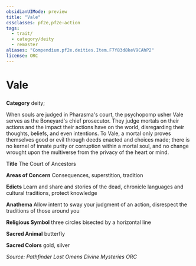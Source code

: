 ```yaml
---
obsidianUIMode: preview
title: "Vale"
cssclasses: pf2e,pf2e-action
tags:
  - trait/
  - category/deity
  - remaster
aliases: "Compendium.pf2e.deities.Item.F7Y83d8keV9CAhP2"
license: ORC
---
```

# Vale

### 

**Category** deity; 




When souls are judged in Pharasma's court, the psychopomp usher Vale serves as the Boneyard's chief prosecutor. They judge mortals on their actions and the impact their actions have on the world, disregarding their thoughts, beliefs, and even intentions. To Vale, a mortal only proves themselves good or evil through deeds enacted and choices made; there is no kernel of innate purity or corruption within a mortal soul, and no change wrought upon the multiverse from the privacy of the heart or mind.

**Title** The Court of Ancestors

**Areas of Concern** Consequences, superstition, tradition

**Edicts** Learn and share and stories of the dead, chronicle languages and cultural traditions, protect knowledge

**Anathema** Allow intent to sway your judgment of an action, disrespect the traditions of those around you

**Religious Symbol** three circles bisected by a horizontal line

**Sacred Animal** butterfly

**Sacred Colors** gold, silver

*Source: Pathfinder Lost Omens Divine Mysteries*
*ORC*